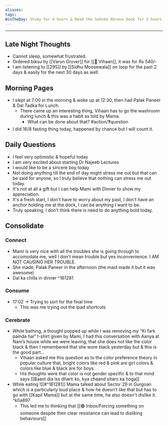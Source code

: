```yaml
---
aliases:
tags:
WinTheDay: Study for 4 hours & Read the Sohnke Ahrens book for 2 hours
---
```


---
## Late Night Thoughts
- Cannot sleep, somewhat frustrated.
- Ordered biksu by [[Varun Grover]] for [[👤 Vihaan]], it was for Rs 540/- 
- I am listening to [[295]] by [[Sidhu Moosewala]] on loop for the past 2 days & easily for the next 30 days as well. 
## Morning Pages
- I slept at 7:00 in the morning & woke up at 12:30, then had Palak Paneer & Dal Tadka for Lunch.
	- There came up an interesting thing, Vihaan has to go the washroom during lunch & this was a habit as told by Mama. 
		- What can be done about that? #action/❓question 
- I did 16/8 fasting thing today, happened by chance but I will count it.

## Daily Questions
- I feel very optimistic & hopeful today
- I am very excited about starting Dr Najeeb Lectures
- I would like to be a sincere boy today
- Not doing anything till the end of day might stress me out but that can be said for anyone, so I truly believe that nothing can stress me out today.
- It's not at all a gift but I can help Mami with Dinner to show my appreciation.
- It's a fresh start, I don't have to worry about my past, I don't have an anchor holding me at the dock, I can be anything I want to be.
- Truly speaking, I don't think there is need to do anything bold today.
## Consolidate
### Connect
- Mami is very nice with all the troubles she is going through to accomodate me, well I don't mean trouble but yes inconvenience. I AM NOT CAUSING HER TROUBLE.
- She made, Palak Paneer in the afternoon (the maid made it but it was awesome)
- Dal ka chilla in dinner ^161281
### Consume
- 17:02 → Trying to sort for the final time
	- This was me trying out the ipad shortcuts
### Cerebrate 
- While bathing, a thought popped up while I was removing my “Ki fark painda hai” t-shirt given by Mami, I had this conversation with Aanya at Nani’s house while we were leaving, that she does not like the color black & then I remembered that she wore black yesterday but & this is the good part…
	- Vihaan asked me this question as to the color preference theory in popular culture that, bright colors like red & pink are girl colors & colors like blue & black are for boys.
	- His thoughts were that color is not gender specific & to that mind says [[Baant dia iss dharti ko, kya chaand sitaro ka hoga]]
- While eating ![[#^161281]] Mama talked about Sector 29 in Gurgoan which is a particularly loud place & how he doesn't like that but has to go with [[Kapil Mama]] but at the same time, he also doesn't dislike it. ^k0a897
	- This led me to thinking that [[🟢 Inbox/Forcing something on someone despite their clear resistance can lead to disliking behaviours]] 

  
